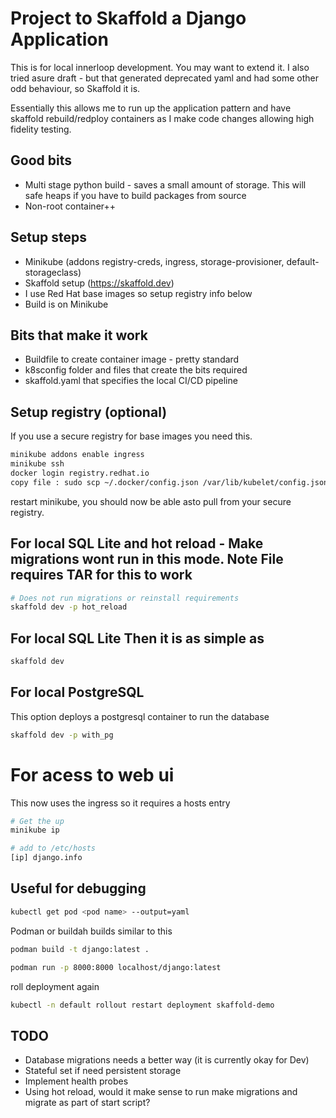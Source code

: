 # Project to Skaffold a Django Application
This is for local innerloop development. You may want to extend it. I also tried asure draft - but that generated deprecated yaml and had some other odd behaviour, so Skaffold it is.

Essentially this allows me to run up the application pattern and have skaffold rebuild/redploy containers as I make code changes allowing high fidelity testing.

## Good bits
- Multi stage python build - saves a small amount of storage. This will safe heaps if you have to build packages from source
- Non-root container++

## Setup steps
- Minikube (addons registry-creds, ingress, storage-provisioner, default-storageclass)
- Skaffold setup (https://skaffold.dev)
- I use Red Hat base images so setup registry info below
- Build is on Minikube

## Bits that make it work
- Buildfile to create container image - pretty standard
- k8sconfig folder and files that create the bits required
- skaffold.yaml that specifies the local CI/CD pipeline

## Setup registry (optional)
If you use a secure registry for base images you need this.
```bash
minikube addons enable ingress
minikube ssh
docker login registry.redhat.io
copy file : sudo scp ~/.docker/config.json /var/lib/kubelet/config.json 

```
restart minikube, you should now be able asto pull from your secure registry.

## For local SQL Lite and hot reload - Make migrations wont run in this mode. Note File requires TAR for this to work
```bash
# Does not run migrations or reinstall requirements
skaffold dev -p hot_reload

```

## For local SQL Lite Then it is as simple as
```bash
skaffold dev

```

## For local PostgreSQL
This option deploys a postgresql container to run the database
```bash
skaffold dev -p with_pg

```

# For acess to web ui
This now uses the ingress so it requires a hosts entry 
```bash
# Get the up
minikube ip

# add to /etc/hosts 
[ip] django.info

```

## Useful for debugging
```bash
kubectl get pod <pod name> --output=yaml
```

Podman or buildah builds similar to this
```bash
podman build -t django:latest .

podman run -p 8000:8000 localhost/django:latest
```

roll deployment again
```bash
kubectl -n default rollout restart deployment skaffold-demo
```

## TODO
- Database migrations needs a better way (it is currently okay for Dev)
- Stateful set if need persistent storage
- Implement health probes
- Using hot reload, would it make sense to run make migrations and migrate as part of start script?
